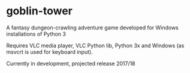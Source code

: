 # goblin-tower
A fantasy dungeon-crawling adventure game developed for Windows installations of Python 3

Requires VLC media player, VLC Python lib, Python 3x and Windows (as msvcrt is used for keyboard input).

Currently in development, projected release 2017/18
